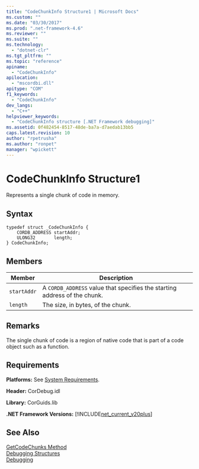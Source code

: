 ```yaml
---
title: "CodeChunkInfo Structure1 | Microsoft Docs"
ms.custom: ""
ms.date: "03/30/2017"
ms.prod: ".net-framework-4.6"
ms.reviewer: ""
ms.suite: ""
ms.technology: 
  - "dotnet-clr"
ms.tgt_pltfrm: ""
ms.topic: "reference"
apiname: 
  - "CodeChunkInfo"
apilocation: 
  - "mscordbi.dll"
apitype: "COM"
f1_keywords: 
  - "CodeChunkInfo"
dev_langs: 
  - "C++"
helpviewer_keywords: 
  - "CodeChunkInfo structure [.NET Framework debugging]"
ms.assetid: 0f482454-8517-48de-ba7a-d7aedab13bb5
caps.latest.revision: 10
author: "rpetrusha"
ms.author: "ronpet"
manager: "wpickett"
---
```

# CodeChunkInfo Structure1
Represents a single chunk of code in memory.  
  
## Syntax  
  
```  
typedef struct _CodeChunkInfo {  
    CORDB_ADDRESS startAddr;  
    ULONG32       length;  
} CodeChunkInfo;  
```  
  
## Members  
  
|Member|Description|  
|------------|-----------------|  
|`startAddr`|A `CORDB_ADDRESS` value that specifies the starting address of the chunk.|  
|`length`|The size, in bytes, of the chunk.|  
  
## Remarks  
 The single chunk of code is a region of native code that is part of a code object such as a function.  
  
## Requirements  
 **Platforms:** See [System Requirements](../../../../docs/framework/getting-started/system-requirements.md).  
  
 **Header:** CorDebug.idl  
  
 **Library:** CorGuids.lib  
  
 **.NET Framework Versions:** [!INCLUDE[net_current_v20plus](../../../../includes/net-current-v20plus-md.md)]  
  
## See Also  
 [GetCodeChunks Method](../../../../docs/framework/unmanaged-api/debugging/icordebugcode2-getcodechunks-method.md)   
 [Debugging Structures](../../../../docs/framework/unmanaged-api/debugging/debugging-structures.md)   
 [Debugging](../../../../docs/framework/unmanaged-api/debugging/index.md)